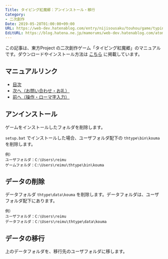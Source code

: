 ```yaml
---
Title: タイピング紅魔郷：アンインストール・移行
Category:
- 二次創作
Date: 2019-05-28T01:00:00+09:00
URL: https://web-dev.hatenablog.com/entry/nijisousaku/touhou/game/typing/koumakyou/manual/uninstall-and-data-migration
EditURL: https://blog.hatena.ne.jp/mamorums/web-dev.hatenablog.com/atom/entry/17680117127170376792
---
```


この記事は、東方Project の二次創作ゲーム「タイピング紅魔郷」のマニュアルです。ダウンロードやインストール方法は [こちら](/entry/nijisousaku/touhou/game/typing/koumakyou/manual/install-and-start) に掲載しています。


## マニュアルリンク
- [目次](/entry/nijisousaku/touhou/game/typing/koumakyou/manual/table-of-contents)
- [次へ（お問い合わせ・お礼）](/entry/nijisousaku/touhou/game/typing/koumakyou/manual/inquiry-and-thanks)
- [前へ（操作・ローマ字入力）](/entry/nijisousaku/touhou/game/typing/koumakyou/manual/operation-and-input)


## アンインストール
ゲームをインストールしたフォルダを削除します。

`setup.bat` でインストールした場合、ユーザフォルダ配下の `thtype\bin\kouma` を削除します。

```
例）
ユーザフォルダ：C:\Users\reimu
ゲームフォルダ：C:\Users\reimu\thtype\bin\kouma
```


## データの削除
データフォルダ `thtype\data\kouma` を削除します。データフォルダは、ユーザフォルダ配下にあります。

```
例）
ユーザフォルダ：C:\Users\reimu
データフォルダ：C:\Users\reimu\thtype\data\kouma
```


## データの移行
上のデータフォルダを、移行先のユーザフォルダに移します。
